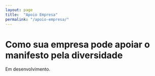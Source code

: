 ```yaml
---
layout: page
title:  "Apoio Empresa"
permalink: "/apoio-empresa/"
---
```


# Como sua empresa pode apoiar o manifesto pela diversidade

Em desenvolvimento.
